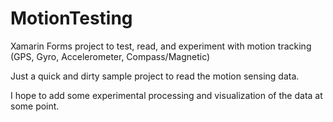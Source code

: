 # MotionTesting
Xamarin Forms project to test, read, and experiment with motion tracking (GPS, Gyro, Accelerometer, Compass/Magnetic) 

Just a quick and dirty sample project to read the motion sensing data. 

I hope to add some experimental processing and visualization of the data at some point.
